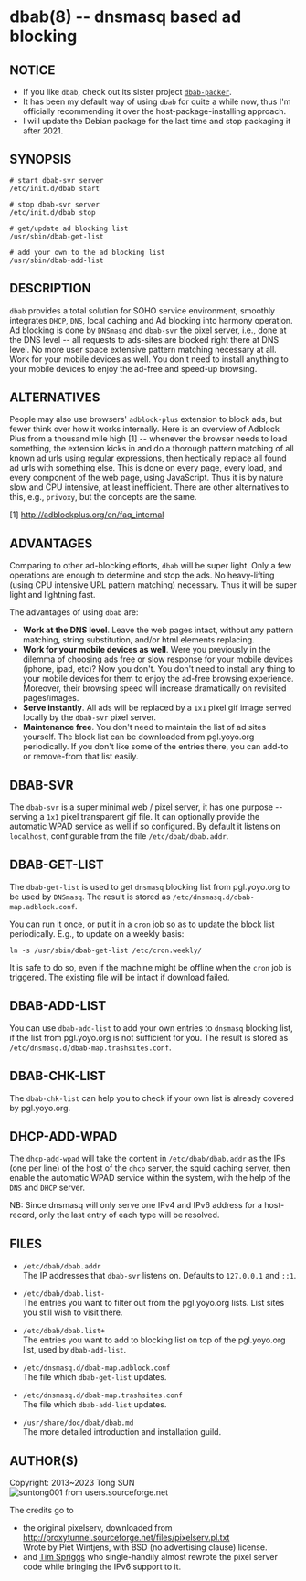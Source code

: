 # dbab(8) -- dnsmasq based ad blocking

## NOTICE

- If you like `dbab`, check out its sister project [`dbab-packer`](https://github.com/suntong/dbab-packer/).
- It has been my default way of using `dbab` for quite a while now, thus I'm officially recommending it over the host-package-installing approach.
- I will update the Debian package for the last time and stop packaging it after 2021.

## SYNOPSIS

    # start dbab-svr server
	/etc/init.d/dbab start

    # stop dbab-svr server
	/etc/init.d/dbab stop

    # get/update ad blocking list
	/usr/sbin/dbab-get-list

	# add your own to the ad blocking list
	/usr/sbin/dbab-add-list


## DESCRIPTION

`dbab` provides a total solution for SOHO service environment, smoothly integrates `DHCP`, `DNS`, local caching and Ad blocking into harmony operation.
Ad blocking is done by `DNSmasq` and `dbab-svr` the pixel server, i.e., done at the DNS level -- all requests to ads-sites are blocked right there at DNS level. No more user space extensive pattern matching necessary at all. Work for your mobile devices as well. You don't need to install anything to your mobile devices to enjoy the ad-free and speed-up browsing.


## ALTERNATIVES

People may also use browsers' `adblock-plus` extension to block ads, but fewer think over how it works internally. Here is an overview of Adblock Plus from a thousand mile high [1] -- whenever the browser needs to load something, the extension kicks in and do a thorough pattern matching of all known ad urls using regular expressions, then hectically replace all found ad urls with something else. This is done on every page, every load, and every component of the web page, using JavaScript. Thus it is by nature slow and CPU intensive, at least inefficient. There are other alternatives to this, e.g., `privoxy`, but the concepts are the same.

[1] http://adblockplus.org/en/faq_internal

## ADVANTAGES

Comparing to other ad-blocking efforts, `dbab` will be super light. Only a few operations are enough to determine and stop the ads. No heavy-lifting (using CPU intensive URL pattern matching) necessary. Thus it will be super light and lightning fast.

The advantages of using `dbab` are:

- **Work at the DNS level**. Leave the web pages intact, without any pattern matching, string substitution, and/or html elements replacing.
- **Work for your mobile devices as well**. Were you previously in the dilemma of choosing ads free or slow response for your mobile devices (iphone, ipad, etc)? Now you don't. You don't need to install any thing to your mobile devices for them to enjoy the ad-free browsing experience. Moreover, their browsing speed will increase dramatically on revisited pages/images. 
- **Serve instantly**. All ads will be replaced by a `1x1` pixel gif image served locally by the `dbab-svr` pixel server.
- **Maintenance free**. You don't need to maintain the list of ad sites yourself. The block list can be downloaded from pgl.yoyo.org periodically. If you don't like some of the entries there, you can add-to or remove-from that list easily.

## DBAB-SVR

The `dbab-svr` is a super minimal web / pixel server, it has one purpose -- serving a `1x1` pixel transparent gif file. It can optionally provide the automatic WPAD service as well if so configured. By default it listens on `localhost`, configurable from the file `/etc/dbab/dbab.addr`.

## DBAB-GET-LIST

The `dbab-get-list` is used to get `dnsmasq` blocking list from pgl.yoyo.org to be used by `DNSmasq`. The result is stored as `/etc/dnsmasq.d/dbab-map.adblock.conf`.

You can run it once, or put it in a `cron` job so as to update the block list periodically. E.g., to update on a weekly basis:

    ln -s /usr/sbin/dbab-get-list /etc/cron.weekly/

It is safe to do so, even if the machine might be offline when the `cron` job is triggered. The existing file will be intact if download failed.

## DBAB-ADD-LIST

You can use `dbab-add-list` to add your own entries to `dnsmasq` blocking list, if the list from pgl.yoyo.org is not sufficient for you. The result is stored as `/etc/dnsmasq.d/dbab-map.trashsites.conf`.

## DBAB-CHK-LIST

The `dbab-chk-list` can help you to check if your own list is already covered by pgl.yoyo.org.

## DHCP-ADD-WPAD

The `dhcp-add-wpad` will take the content in `/etc/dbab/dbab.addr` as the IPs (one per line) of the host of the  `dhcp` server, the squid caching server, then enable the automatic WPAD service within the system, with the help of the `DNS` and `DHCP` server.

NB: Since dnsmasq will only serve one IPv4 and IPv6 address for a host-record, only the last entry of each type will be resolved.

## FILES 

* `/etc/dbab/dbab.addr`  
  The IP addresses that `dbab-svr` listens on. Defaults to `127.0.0.1` and `::1`.

* `/etc/dbab/dbab.list-`  
  The entries you want to filter out from the pgl.yoyo.org lists. List sites you still wish to visit there. 

* `/etc/dbab/dbab.list+`  
  The entries you want to add to blocking list on top of the pgl.yoyo.org list, used by `dbab-add-list`. 

* `/etc/dnsmasq.d/dbab-map.adblock.conf`  
  The file which `dbab-get-list` updates.

* `/etc/dnsmasq.d/dbab-map.trashsites.conf`  
  The file which `dbab-add-list` updates.

* `/usr/share/doc/dbab/dbab.md`  
  The more detailed introduction and installation guild.


## AUTHOR(S)

Copyright: 2013~2023 Tong SUN  
![suntong001 from users.sourceforge.net](https://img.shields.io/badge/suntong001-%40users.sourceforge.net-lightgrey.svg "suntong001 from users.sourceforge.net")

The credits go to 

- the original pixelserv, downloaded from  
 http://proxytunnel.sourceforge.net/files/pixelserv.pl.txt  
Wrote by Piet Wintjens, with BSD (no advertising clause) license.
- and [Tim Spriggs](https://github.com/imoverclocked) who single-handily almost rewrote the pixel server code while bringing the IPv6 support to it.
